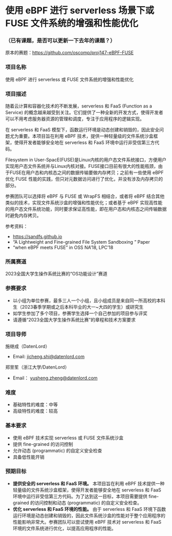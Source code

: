 # 使用 eBPF 进行 serverless 场景下或 FUSE 文件系统的增强和性能优化

### （已有课题，是否可以更新一下去年的课题？）

原本的赛题：https://github.com/oscomp/proj147-eBPF-FUSE

### 项目名称

使用 eBPF 进行 serverless 或 FUSE 文件系统的增强和性能优化

### 项目描述

随着云计算和容器化技术的不断发展，serverless 和 FaaS (Function as a Service) 的概念越来越受到关注。它们提供了一种全新的开发方式，使得开发者可以不用考虑服务器资源的管理和调度，专注于应用程序的逻辑实现。

在 serverless 和 FaaS 模型下，函数运行环境是动态创建和销毁的，因此安全问题尤为重要。本项目旨在利用 eBPF 技术，提供一种轻量级的文件系统沙盒框架，使得开发者能够安全地在 serverless 和 FaaS 环境中运行非受信第三方代码。

Filesystem in User-SpacE(FUSE)是Linux内核的用户态文件系统接口，方便用户实现用户态文件系统并与Linux内核对接。FUSE接口目前有很大的性能瓶颈，由于FUSE在用户态和内核态之间的数据传输要做内存拷贝；之前有一些使用 eBPF 优化 FUSE 性能的实践，但只对元数据访问进行了优化，并没有涉及内存拷贝的部分。

参赛团队可以选择将 eBPF 与 FUSE 或 WrapFS 相结合，或者将 eBPF 结合其他类似的技术，实现文件系统沙盒的增强和性能优化；或者基于 eBPF 实现高性能的用户态文件系统功能，同时要求保证高性能，即在用户态和内核态之间传输数据时避免内存拷贝。

参考资料：

- https://sandfs.github.io
- “A Lightweight and Fine-grained File System Sandboxing ” Paper
- “when eBPF meets FUSE” in OSS NA’18, LPC’18

### 所属赛道

2023全国大学生操作系统比赛的“OS功能设计”赛道

### 参赛要求

- 以小组为单位参赛，最多三人一个小组，且小组成员是来自同一所高校的本科生（2023春季学期或之后本科毕业的大一~大四的学生）或研究生
- 如学生参加了多个项目，参赛学生选择一个自己参加的项目参与评奖
- 请遵循“2023全国大学生操作系统比赛”的章程和技术方案要求

### 项目导师

施继成（DatenLord）

- Email: [jicheng.shi@datenlord.com](mailto:jicheng.shi@datenlord.com)

郑昱笙（浙江大学/DatenLord）

- Email： [yusheng.zheng@datenlord.com](mailto:yusheng.zheng@datenlord.com)

### 难度

- 基础特性的难度：中等
- 高级特性的难度：较高

### 基本要求

- 使用 eBPF 技术实现 serverless 或 FUSE 文件系统沙盒
- 提供 fine-grained 的访问控制
- 允许动态 (programmatic) 的自定义安全检查
- 具备低性能开销

### 预期目标

- **提供安全的 serverless 和 FaaS 环境。** 本项目旨在利用 eBPF 技术提供一种轻量级的文件系统沙盒框架，使得开发者能够安全地在 serverless 和 FaaS 环境中运行非受信第三方代码。为了达到这一目标，本项目需要提供 fine-grained 的访问控制和动态 (programmatic) 的自定义安全检查。
- **优化 serverless 和 FaaS 环境的性能。** 由于 serverless 和 FaaS 环境下函数运行环境是动态创建和销毁的，因此文件系统沙盒的性能对于整个应用程序的性能影响非常大。参赛团队可以尝试使用 eBPF 技术对 serverless 和 FaaS 环境的文件系统进行优化，以提高应用程序的性能。
